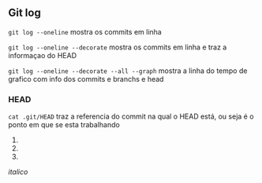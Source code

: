 ## Git log


```git log --oneline```  mostra os commits em linha

```git log --oneline --decorate```  mostra os commits em linha e traz a informaçao do HEAD

```git log --oneline --decorate --all --graph```  mostra a linha do tempo de grafico com info dos commits e branchs e head

### HEAD

```cat .git/HEAD``` traz a referencia do commit na qual o HEAD está, ou seja é o ponto em que se esta trabalhando



1. 
2. 
3. 

*italico*

